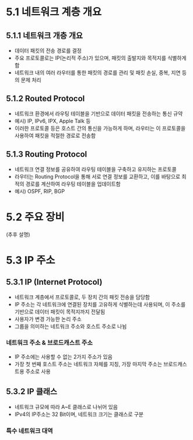 # 5.1 네트워크 계층 개요
## 5.1.1 네트워크 개층 개요
  - 데이터 패킷의 전송 경로를 결정
  - 주요 프로토콜로는 IP(논리적 주소)가 있으며, 패킷의 출발지와 목적지를 식별하게 함
  - 네트워크 내의 여러 라우터를 통한 패킷의 경로를 관리 및 패킷 손실, 중복, 지연 등의 문제 처리
## 5.1.2 Routed Protocol
  - 네트워크 환경에서 라우팅 테이블을 기반으로 데이터 패킷을 전송하는 통신 규약
  - 예시) IP, IPv6, IPX, Apple Talk 등
  - 이러한 프로토콜 등은 호스트 간의 통신을 가능하게 하며, 라우터는 이 프로토콜을 사용하여 패킷을 적절한 경로로 전송함
## 5.1.3 Routing Protocol
  - 네트워크 연결 정보를 공유하여 라우팅 테이블을 구축하고 유지하는 프로토콜
  - 라우터는 Routing Protocol을 통해 서로 연결 정보를 교환하고, 이를 바탕으로 최적의 경로를 계산하여 라우팅 테이블을 업데이트함
  - 예시) OSPF, RIP, BGP
# 5.2 주요 장비
(추후 설명)

# 5.3 IP 주소
## 5.3.1 IP (Internet Protocol)
  - 네트워크 계층에서 프로토콜로, 두 장치 간의 패킷 전송을 담당함
  - IP 주소는 각 네트워크에 연결된 장치를 고유하게 식별하는데 사용되며, 이 주소를 기반으로 데이터 패킷이 목적지까지 전달됨
  - 사용자가 변경 가능한 논리 주소
  - 그룹을 의미하는 네트워크 주소와 호스트 주소로 나뉨
### 네트워크 주소 & 브로드캐스트 주소
  - IP 주소에는 사용할 수 없는 2가지 주소가 있음
  - 가장 첫 번째 호스트 주소는 네트워크 자체를 지칭, 가장 마지막 주소는 브로드캐스트용 주소로 사용
## 5.3.2 IP 클래스
  - 네트워크 규모에 따라 A~E 클래스로 나뉘어 있음
  - IPv4의 IP주소는 32 Bit이며, 네트워크 크기는 클래스로 구분
### 특수 네트워크 대역